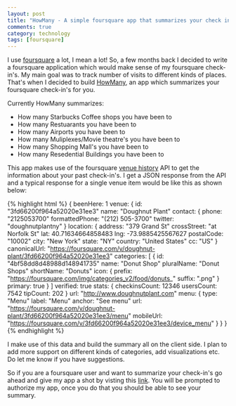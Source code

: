 ```yaml
---
layout: post
title: "HowMany - A simple foursquare app that summarizes your check in's"
comments: true
category: technology
tags: [foursquare]
---
```


I use [foursquare](http://foursquare.com) a lot, I mean a lot! So, a few months back I decided to write a foursquare application which would make sense of my foursquare check-in's. My main goal was to track number of visits to different kinds of places. That's when I decided to build [HowMany](https://github.com/pradeep1288/knowme), an app which summarizes your foursquare check-in's for you.

Currently HowMany summarizes:

* How many Starbucks Coffee shops you have been to 
* How many Restuarants you have been to 
* How many Airports you have been to 
* How many Muliplexes/Movie theatre's you have been to 
* How many Shopping Mall's you have been to 
* How many Resedential Buildings you have been to

This app makes use of the foursquare [venue history](https://developer.foursquare.com/docs/users/venuehistory) API to get the information about your past check-in's. I get a JSON response from the API and a typical response for a single venue item would be like this as shown below:

{% highlight html %}
{
beenHere: 1
venue: {
id: "3fd66200f964a52020e31ee3"
name: "Doughnut Plant"
contact: {
phone: "2125053700"
formattedPhone: "(212) 505-3700"
twitter: "doughnutplantny"
}
location: {
address: "379 Grand St"
crossStreet: "at Norfolk St"
lat: 40.71634664858483
lng: -73.9885425567627
postalCode: "10002"
city: "New York"
state: "NY"
country: "United States"
cc: "US"
}
canonicalUrl: "https://foursquare.com/v/doughnut-plant/3fd66200f964a52020e31ee3"
categories: [
{
id: "4bf58dd8d48988d148941735"
name: "Donut Shop"
pluralName: "Donut Shops"
shortName: "Donuts"
icon: {
prefix: "https://foursquare.com/img/categories_v2/food/donuts_"
suffix: ".png"
}
primary: true
}
]
verified: true
stats: {
checkinsCount: 12346
usersCount: 7542
tipCount: 202
}
url: "http://www.doughnutplant.com"
menu: {
type: "Menu"
label: "Menu"
anchor: "See menu"
url: "https://foursquare.com/v/doughnut-plant/3fd66200f964a52020e31ee3/menu"
mobileUrl: "https://foursquare.com/v/3fd66200f964a52020e31ee3/device_menu"
}
}
}
{% endhighlight %}


I make use of this data and build the summary all on the client side. I plan to add more support on different kinds of categories, add visualizations etc. Do let me know  if you have suggestions. 

So if you are a foursquare user and want to summarize your check-in's go ahead and give my app a shot by visting this [link](http://pradeepnayak.in/HowMany). You will be prompted to authorize my app, once you do that you should be able to see your summary. 
